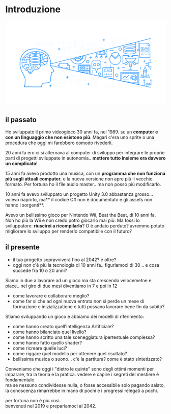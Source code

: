 # Introduzione

![](img/future_proof.png)

## il passato
Ho sviluppato il primo videogioco 30 anni fa, nel 1989. su un **computer e con un linguaggio che non esistono più**. Magari c'era uno sprite o una procedura che oggi mi farebbero comodo rivederli.

20 anni fa ero ci si alternava al computer di sviluppo per integrare le proprie parti di progetti sviluppate in autonomia.. **mettere tutto insieme era davvero un complicato**!

15 anni fa avevo prodotto una musica, con un **programma che non funziona più sugli attuali computer**, e la nuova versione non apre più il vecchio formato. Per fortuna ho il file audio master.. ma non posso più modificarlo.

10 anni fa avevo sviluppato un progetto Unity 3.0 abbastanza grosso... volevo riaprirlo, ma** il codice C# non è documentato e gli assets non hanno i sorgenti**.

Avevo un bellissimo gioco per Nintendo Wii, Beat the Beat, di 10 anni fa. Non ho più la Wii e non credo potrò giocarlo mai più.  Ma fossi lo sviluppatore: **riuscirei a ricompilarlo**? O è andato perduto? avremmo potuto migliorare lo sviluppo per renderlo compatibile con il futuro?

## il presente

- il tuo progetto sopravviverà fino al 2042? e oltre? 
- oggi non c'è più la tecnologia di 10 anni fa.. figuriamoci di 30 .. e cosa succede fra 10 o 20 anni?

Siamo in due a lavorare ad un gioco ma sta crescendo velocemetne e piace.. nel giro di due mesi diventiamo in 7 e poi in 12
- come lavorare e collaborare meglio?
- come far si che ad ogni nuova entrata non si perde un mese di formazione e inizializzatione e tutti possano lavorare bene fin da subito?

Stiamo sviluppando un gioco e abbiamo dei modelli di riferimento:
- come hanno creato quell'Intelligenza Artificiale?
- come hanno bilanciato quel livello?
- come hanno scritto una tale sceneggiatura ipertestuale complessa?
- come hanno fatto quello shader?
- come ricreare quelle luci?
- come riggare quel modello per ottenere quel risultato?
- bellissima musica o suono... c'è la partitura? come è stato sintetizzato?

Conveniamo che oggi i "dietro le quinte" sono degli ottimi momenti per imparare, tra la teoria e la pratica. vedere e capire i segreti del mestiere è fondamentale.  
ma se nessuno condividesse nulla, o fosse accessibile solo pagando salato, la conoscenza rimarrebbe in mano di pochi e i progressi relegati a pochi.

per fortuna non è più così.  
benvenuti nel 2019 e prepariamoci al 2042.  
